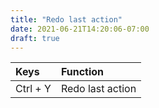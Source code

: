 ```yaml
---
title: "Redo last action"
date: 2021-06-21T14:20:06-07:00
draft: true
---
```


| Keys                                      | Function                                               |
|:------------------------------------------|:-------------------------------------------------------|
| Ctrl + Y 	                                | Redo last action                                       |